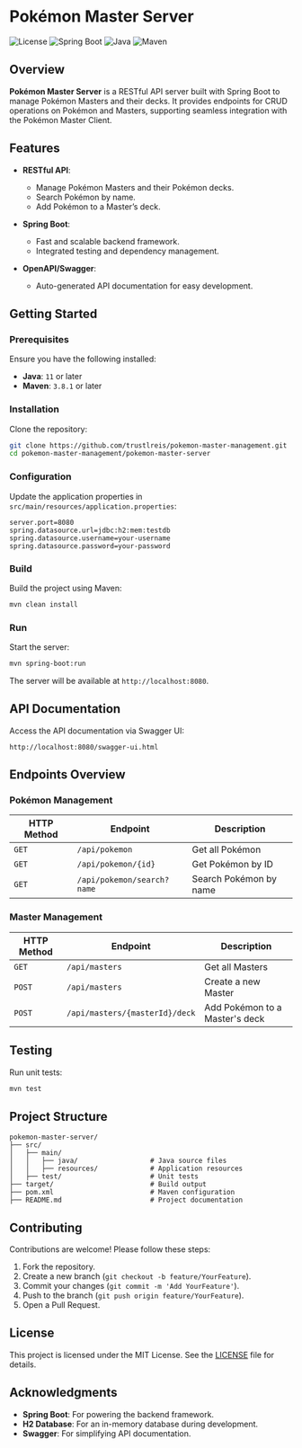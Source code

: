 # Pokémon Master Server

![License](https://img.shields.io/github/license/trustlreis/pokemon-master-management)
![Spring Boot](https://img.shields.io/badge/Spring%20Boot-2.7.0-brightgreen)
![Java](https://img.shields.io/badge/Java-17-blue)
![Maven](https://img.shields.io/badge/Maven-3.8.1-orange)

## Overview

**Pokémon Master Server** is a RESTful API server built with Spring Boot to manage Pokémon Masters and their decks. It provides endpoints for CRUD operations on Pokémon and Masters, supporting seamless integration with the Pokémon Master Client.

## Features

- **RESTful API**:
  - Manage Pokémon Masters and their Pokémon decks.
  - Search Pokémon by name.
  - Add Pokémon to a Master’s deck.

- **Spring Boot**:
  - Fast and scalable backend framework.
  - Integrated testing and dependency management.

- **OpenAPI/Swagger**:
  - Auto-generated API documentation for easy development.

## Getting Started

### Prerequisites

Ensure you have the following installed:
- **Java**: `11` or later
- **Maven**: `3.8.1` or later

### Installation

Clone the repository:
```bash
git clone https://github.com/trustlreis/pokemon-master-management.git
cd pokemon-master-management/pokemon-master-server
```

### Configuration

Update the application properties in `src/main/resources/application.properties`:
```properties
server.port=8080
spring.datasource.url=jdbc:h2:mem:testdb
spring.datasource.username=your-username
spring.datasource.password=your-password
```

### Build

Build the project using Maven:
```bash
mvn clean install
```

### Run

Start the server:
```bash
mvn spring-boot:run
```

The server will be available at `http://localhost:8080`.

## API Documentation

Access the API documentation via Swagger UI:
```
http://localhost:8080/swagger-ui.html
```

## Endpoints Overview

### Pokémon Management

| HTTP Method | Endpoint                   | Description                     |
|-------------|----------------------------|---------------------------------|
| `GET`       | `/api/pokemon`             | Get all Pokémon                 |
| `GET`       | `/api/pokemon/{id}`        | Get Pokémon by ID               |
| `GET`       | `/api/pokemon/search?name` | Search Pokémon by name          |

### Master Management

| HTTP Method | Endpoint                       | Description                       |
|-------------|--------------------------------|-----------------------------------|
| `GET`       | `/api/masters`                | Get all Masters                  |
| `POST`      | `/api/masters`                | Create a new Master              |
| `POST`      | `/api/masters/{masterId}/deck`| Add Pokémon to a Master's deck   |

## Testing

Run unit tests:
```bash
mvn test
```

## Project Structure

```
pokemon-master-server/
├── src/
│   ├── main/
│   │   ├── java/                  # Java source files
│   │   ├── resources/             # Application resources
│   ├── test/                      # Unit tests
├── target/                        # Build output
├── pom.xml                        # Maven configuration
├── README.md                      # Project documentation
```

## Contributing

Contributions are welcome! Please follow these steps:

1. Fork the repository.
2. Create a new branch (`git checkout -b feature/YourFeature`).
3. Commit your changes (`git commit -m 'Add YourFeature'`).
4. Push to the branch (`git push origin feature/YourFeature`).
5. Open a Pull Request.

## License

This project is licensed under the MIT License. See the [LICENSE](../LICENSE.md) file for details.

## Acknowledgments

- **Spring Boot**: For powering the backend framework.
- **H2 Database**: For an in-memory database during development.
- **Swagger**: For simplifying API documentation.
